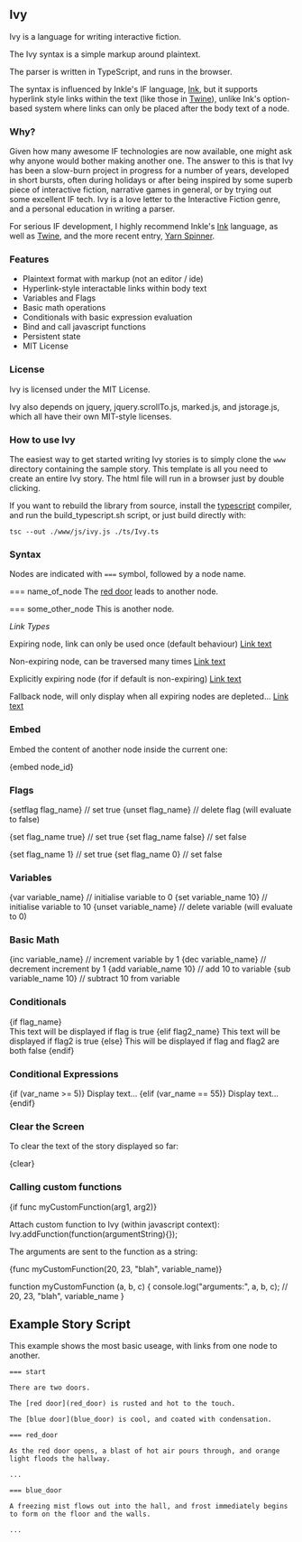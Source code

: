 ## Ivy

Ivy is a language for writing interactive fiction.

The Ivy syntax is a simple markup around plaintext. 

The parser is written in TypeScript, and runs in the browser.

The syntax is influenced by Inkle's IF language, [Ink](https://github.com/inkle/ink), but it supports hyperlink style links within the text (like those in [Twine](https://twinery.org/)), unlike Ink's option-based system where links can only be placed after the body text of a node.

### Why?

Given how many awesome IF technologies are now available, one might ask why anyone would bother making another one. The answer to this is that Ivy has been a slow-burn project in progress for a number of years, developed in short bursts, often during holidays or after being inspired by some superb piece of interactive fiction, narrative games in general, or by trying out some excellent IF tech. Ivy is a love letter to the Interactive Fiction genre, and a personal education in writing a parser.

For serious IF development, I highly recommend Inkle's [Ink](https://github.com/inkle/ink) language, as well as [Twine](https://twinery.org/), and the more recent entry, [Yarn Spinner](https://www.secretlab.com.au/yarnspinner/).

### Features

- Plaintext format with markup (not an editor / ide)
- Hyperlink-style interactable links within body text
- Variables and Flags
- Basic math operations
- Conditionals with basic expression evaluation
- Bind and call javascript functions
- Persistent state
- MIT License

### License

Ivy is licensed under the MIT License.

Ivy also depends on jquery, jquery.scrollTo.js, marked.js, and jstorage.js, which all have their own MIT-style licenses.

### How to use Ivy

The easiest way to get started writing Ivy stories is to simply clone the `www` directory containing the sample story. This template is all you need to create an entire Ivy story. The html file will run in a browser just by double clicking.

If you want to rebuild the library from source, install the [typescript](https://www.typescriptlang.org/) compiler, and run the build_typescript.sh script, or just build directly with:

```tsc --out ./www/js/ivy.js ./ts/Ivy.ts```

### Syntax

Nodes are indicated with `===` symbol, followed by a node name.

=== name_of_node
The [red door](some_other_node) leads to another node.

=== some_other_node
This is another node.

*Link Types*

Expiring node, link can only be used once (default behaviour)
[Link text](node_name)

Non-expiring node, can be traversed many times
[Link text](+node_name)

Explicitly expiring node (for if default is non-expiring)
[Link text](-node_name)

Fallback node, will only display when all expiring nodes are depleted...
[Link text](~node_name)

### Embed

Embed the content of another node inside the current one:

{embed node_id}

### Flags

{setflag flag_name}         // set true
{unset flag_name}           // delete flag (will evaluate to false)

{set flag_name true}        // set true
{set flag_name false}       // set false

{set flag_name 1}           // set true
{set flag_name 0}           // set false

### Variables

{var variable_name}         // initialise variable to 0
{set variable_name 10}      // initialise variable to 10
{unset variable_name}       // delete variable (will evaluate to 0)

### Basic Math

{inc variable_name}          // increment variable by 1
{dec variable_name}         // decrement increment by 1
{add variable_name 10}      // add 10 to variable
{sub variable_name 10}      // subtract 10 from variable

### Conditionals

{if flag_name}  
This text will be displayed if flag is true
{elif flag2_name}
This text will be displayed if flag2 is true
{else}
This will be displayed if flag and flag2 are both false
{endif}

### Conditional Expressions

{if (var_name >= 5)} 
Display text...
{elif (var_name == 55)}
Display text...
{endif}

### Clear the Screen

To clear the text of the story displayed so far:

{clear}

### Calling custom functions

{if func myCustomFunction(arg1, arg2)}

Attach custom function to Ivy (within javascript context):
Ivy.addFunction(function(argumentString){});

The arguments are sent to the function as a string:

{func myCustomFunction(20, 23, "blah", variable_name)}

function myCustomFunction (a, b, c) {
    console.log("arguments:", a, b, c); // 20, 23, "blah", variable_name
}

## Example Story Script

This example shows the most basic useage, with links from one node to another.

```
=== start

There are two doors.

The [red door](red_door) is rusted and hot to the touch.

The [blue door](blue_door) is cool, and coated with condensation.

=== red_door

As the red door opens, a blast of hot air pours through, and orange light floods the hallway.

...

=== blue_door

A freezing mist flows out into the hall, and frost immediately begins to form on the floor and the walls.

...

```
